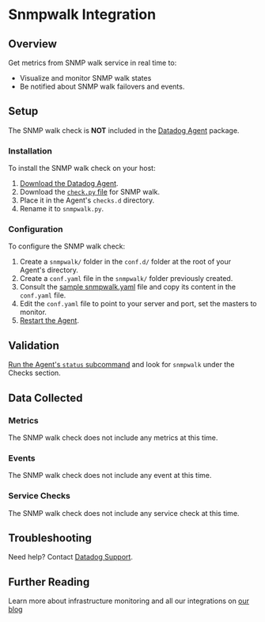 # Snmpwalk Integration

## Overview

Get metrics from SNMP walk service in real time to:

* Visualize and monitor SNMP walk states
* Be notified about SNMP walk failovers and events.


## Setup

The SNMP walk check is **NOT** included in the [Datadog Agent][1] package.

### Installation

To install the SNMP walk check on your host:

1. [Download the Datadog Agent][1].
2. Download the [`check.py` file][2] for SNMP walk.
3. Place it in the Agent's `checks.d` directory.
4. Rename it to `snmpwalk.py`.

### Configuration

To configure the SNMP walk check: 

1. Create a `snmpwalk/` folder in the `conf.d/` folder at the root of your Agent's directory. 
2. Create a `conf.yaml` file in the `snmpwalk/` folder previously created.
3. Consult the [sample snmpwalk.yaml][2] file and copy its content in the `conf.yaml` file.
4. Edit the `conf.yaml` file to point to your server and port, set the masters to monitor.
5. [Restart the Agent][3].

## Validation

[Run the Agent's `status` subcommand][4] and look for `snmpwalk` under the Checks section.

## Data Collected
### Metrics
The SNMP walk check does not include any metrics at this time.

### Events
The SNMP walk check does not include any event at this time.

### Service Checks
The SNMP walk check does not include any service check at this time.

## Troubleshooting
Need help? Contact [Datadog Support][6].

## Further Reading

Learn more about infrastructure monitoring and all our integrations on [our blog][7]

[1]: https://app.datadoghq.com/account/settings#agent
[2]: https://github.com/DataDog/integrations-extras/blob/master/hbase_regionserver/conf.yaml.example
[3]: https://docs.datadoghq.com/agent/faq/agent-commands/#start-stop-restart-the-agent
[4]: https://docs.datadoghq.com/agent/faq/agent-commands/#agent-status-and-information
[5]: https://github.com/DataDog/integrations-extras/blob/master/hbase_regionserver/metadata.csv
[6]: http://docs.datadoghq.com/help/
[7]: https://www.datadoghq.com/blog/